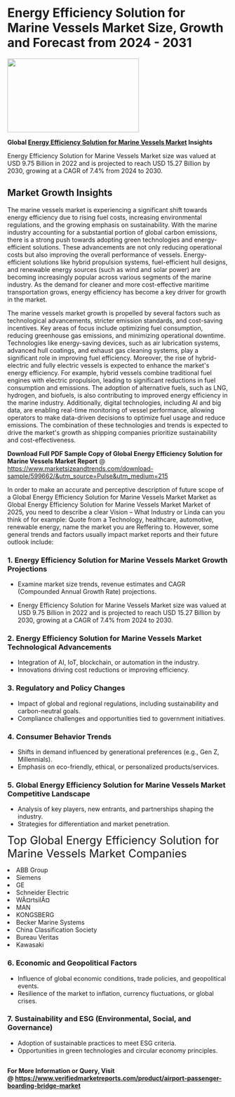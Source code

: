 <H1>Energy Efficiency Solution for Marine Vessels Market Size, Growth and Forecast from 2024 - 2031</H1><img class="aligncenter size-medium wp-image-584254" src="https://thirdeyenews.in/wp-content/uploads/2024/09/Global-Market-Research-300x168.jpeg" alt="" width="300" height="168" /><p><strong>Global&nbsp;<a href="https://www.marketsizeandtrends.com/download-sample/599662/&amp;utm_source=Pulse&amp;utm_medium=215">Energy Efficiency Solution for Marine Vessels Market</a> Insights</strong></p><p>Energy Efficiency Solution for Marine Vessels Market size was valued at USD 9.75 Billion in 2022 and is projected to reach USD 15.27 Billion by 2030, growing at a CAGR of 7.4% from 2024 to 2030.</p><p><h2>Market Growth Insights</h2> <p>The marine vessels market is experiencing a significant shift towards energy efficiency due to rising fuel costs, increasing environmental regulations, and the growing emphasis on sustainability. With the marine industry accounting for a substantial portion of global carbon emissions, there is a strong push towards adopting green technologies and energy-efficient solutions. These advancements are not only reducing operational costs but also improving the overall performance of vessels. Energy-efficient solutions like hybrid propulsion systems, fuel-efficient hull designs, and renewable energy sources (such as wind and solar power) are becoming increasingly popular across various segments of the marine industry. As the demand for cleaner and more cost-effective maritime transportation grows, energy efficiency has become a key driver for growth in the market. <span style="font-weight: bold;"></span></p> <p>The marine vessels market growth is propelled by several factors such as technological advancements, stricter emission standards, and cost-saving incentives. Key areas of focus include optimizing fuel consumption, reducing greenhouse gas emissions, and minimizing operational downtime. Technologies like energy-saving devices, such as air lubrication systems, advanced hull coatings, and exhaust gas cleaning systems, play a significant role in improving fuel efficiency. Moreover, the rise of hybrid-electric and fully electric vessels is expected to enhance the market's energy efficiency. For example, hybrid vessels combine traditional fuel engines with electric propulsion, leading to significant reductions in fuel consumption and emissions. The adoption of alternative fuels, such as LNG, hydrogen, and biofuels, is also contributing to improved energy efficiency in the marine industry. Additionally, digital technologies, including AI and big data, are enabling real-time monitoring of vessel performance, allowing operators to make data-driven decisions to optimize fuel usage and reduce emissions. The combination of these technologies and trends is expected to drive the market's growth as shipping companies prioritize sustainability and cost-effectiveness. <span style="font-weight: bold;"></p><p><span class=""><strong>Download Full PDF Sample Copy of Global Energy Efficiency Solution for Marine Vessels Market Report</strong> @ <a href="https://www.marketsizeandtrends.com/download-sample/599662/&amp;utm_source=Pulse&amp;utm_medium=215" target="_blank">https://www.marketsizeandtrends.com/download-sample/599662/&amp;utm_source=Pulse&amp;utm_medium=215</a></span></p><p>In order to make an accurate and perceptive description of future scope of a Global&nbsp;Energy Efficiency Solution for Marine Vessels Market Market as Global&nbsp;Energy Efficiency Solution for Marine Vessels Market Market of 2025, you need to describe a clear Vision &ndash; What Industry or Linda can you think of for example: Quote from a Technology, healthcare, automotive, renewable energy, name the market you are Reffering to. However, some general trends and factors usually impact market reports and their future outlook include:</p><h3>1.&nbsp;<strong>Energy Efficiency Solution for Marine Vessels Market Growth Projections</strong></h3><ul><li>Examine market size trends, revenue estimates and CAGR (Compounded Annual Growth Rate) projections.</li><li><p>Energy Efficiency Solution for Marine Vessels Market size was valued at USD 9.75 Billion in 2022 and is projected to reach USD 15.27 Billion by 2030, growing at a CAGR of 7.4% from 2024 to 2030.</p></li></ul><h3>2.&nbsp;<strong>Energy Efficiency Solution for Marine Vessels Market Technological Advancements</strong></h3><ul><li>Integration of AI, IoT, blockchain, or automation in the industry.</li><li>Innovations driving cost reductions or improving efficiency.</li></ul><h3>3.&nbsp;<strong>Regulatory and Policy Changes</strong></h3><ul><li>Impact of global and regional regulations, including sustainability and carbon-neutral goals.</li><li>Compliance challenges and opportunities tied to government initiatives.</li></ul><h3>4.&nbsp;<strong>Consumer Behavior Trends</strong></h3><ul><li>Shifts in demand influenced by generational preferences (e.g., Gen Z, Millennials).</li><li>Emphasis on eco-friendly, ethical, or personalized products/services.</li></ul><h3>5.&nbsp;<strong>Global Energy Efficiency Solution for Marine Vessels Market Competitive Landscape</strong></h3><ul><li>Analysis of key players, new entrants, and partnerships shaping the industry.</li><li>Strategies for differentiation and market penetration.</li></ul><p data-pm-slice="1 1 []"><span style="color: inherit; font-family: inherit; font-size: 25px;">Top Global Energy Efficiency Solution for Marine Vessels Market Companies</span></p><div class="" data-test-id=""><p><li>ABB Group</li><li> Siemens</li><li> GE</li><li> Schneider Electric</li><li> WÃ¤rtsilÃ¤</li><li> MAN</li><li> KONGSBERG</li><li> Becker Marine Systems</li><li> China Classification Society</li><li> Bureau Veritas</li><li> Kawasaki</li></p></div><h3>6.&nbsp;<strong>Economic and Geopolitical Factors</strong></h3><ul><li>Influence of global economic conditions, trade policies, and geopolitical events.</li><li>Resilience of the market to inflation, currency fluctuations, or global crises.</li></ul><h3>7.&nbsp;<strong>Sustainability and ESG (Environmental, Social, and Governance)</strong></h3><ul><li>Adoption of sustainable practices to meet ESG criteria.</li><li>Opportunities in green technologies and circular economy principles.</li></ul><h2><strong style="font-size: 14px;">For More Information or Query, Visit @&nbsp;</strong><a style="background-color: #ffffff; font-size: 14px;" href="https://www.marketsizeandtrends.com/report/energy-efficiency-solution-for-marine-vessels-market/" target="_blank">https://www.verifiedmarketreports.com/product/airport-passenger-boarding-bridge-market</a></h2>
